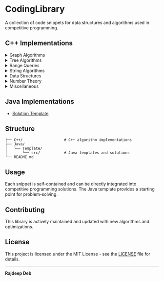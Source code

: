 # CodingLibrary

A collection of code snippets for data structures and algorithms used in competitive programming.

## C++ Implementations

<details>
<summary>Graph Algorithms</summary>

- [Articulation Points](C++/Graph/Articulationpoints.cpp)
- [Bellman-Ford](C++/Graph/Bellman.cpp)
- [Bridges](C++/Graph/Bridges.cpp)
- [Dijkstra's Algorithm](C++/Graph/Djikstra.cpp)
- [Floyd-Warshall](C++/Graph/FloydWarshalls.cpp)
- [Kruskal's MST](C++/Graph/KruskalsMST.cpp)
- [Prim's MST](C++/Graph/PrimsMST.cpp)
- [Topological Sort](C++/Graph/Toposort.cpp)
- [Topological Sort (DFS)](C++/Graph/Toposortdfs.cpp)

</details>

<details>
<summary>Tree Algorithms</summary>

- [Tree Diameter](C++/Graph/Trees/Diameter.cpp)
- [Heavy-Light Decomposition](C++/Graph/Trees/HLD.cpp)
- [Heavy-Light Decomposition (Edge)](C++/Graph/Trees/HLDedge.cpp)
- [LCA Binary Lifting](C++/Graph/Trees/LCAbinarylifting.cpp)

</details>

<details>
<summary>Range Queries</summary>

- [Binary Indexed Tree (BIT)](C++/RangeQueries/BIT.h)
- [Efficient Segment Trees](C++/RangeQueries/EffSegtrees.cpp)
- [Lazy Segment Tree](C++/RangeQueries/Lazyseg.cpp)
- [Sparse Table](C++/RangeQueries/SparseTable.cpp)
- [Segment Tree](C++/RangeQueries/segtree.cpp)

</details>

<details>
<summary>String Algorithms</summary>

- [LCP Array](C++/Strings/LCParray.cpp)
- [Suffix Array](C++/Strings/SuffixArray.cpp)
- [Minimum Rotation](C++/Strings/minrotation.h)
- [Prefix Function](C++/Strings/prefix_function.cpp)

</details>

<details>
<summary>Data Structures</summary>

- [Disjoint Set Union (DSU)](C++/DisjointUnion/DSU.h)

</details>

<details>
<summary>Number Theory</summary>

- [Binary Exponentiation](C++/NumberTheory/binexp2.cpp)

</details>

<details>
<summary>Miscellaneous</summary>

- [Matrix Operations](C++/Miscellaneous/Matrix.h)
- [Mo's Algorithm](C++/Miscellaneous/Mosalgo.cpp)

</details>

## Java Implementations

- [Solution Template](Java/Template/src/Solution.java)

## Structure

```
├── C++/                   # C++ algorithm implementations
├── Java/
│   └── Template/
│       └── src/           # Java templates and solutions
└── README.md
```

## Usage

Each snippet is self-contained and can be directly integrated into competitive programming solutions. The Java template provides a starting point for problem-solving.

## Contributing

This library is actively maintained and updated with new algorithms and optimizations.

## License

This project is licensed under the MIT License - see the [LICENSE](LICENSE) file for details.

---
**Rajdeep Deb**
